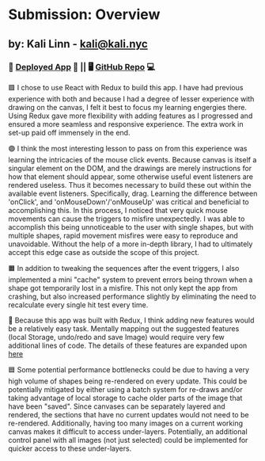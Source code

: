# Submission: Overview # 
## by: Kali Linn - kali@kali.nyc ##

### 🚀 [Deployed App](https://screentest-d8a5d.web.app/) 🚀   ||   🖥️ [GitHub Repo](https://github.com/SlowGen/screentest) 💻 ###

🟩 I chose to use React with Redux to build this app. I have had previous experience with both and because I had a degree of lesser experience with drawing on the canvas, I felt it best to focus my learning engergies there. Using Redux gave more flexibility with adding features as I progressed and ensured a more seamless and responsive experience. The extra work in set-up paid off immensely in the end.

🟣 I think the most interesting lesson to pass on from this experience was learning the intricacies of the mouse click events. Because canvas is itself a singular element on the DOM, and the drawings are merely instructions for how that element should appear, some otherwise useful event listeners are rendered useless. Thus it becomes necessary to build these out within the available event listeners. Specifically, drag. Learning the difference between 'onClick', and 'onMouseDown'/'onMouseUp' was critical and beneficial to accomplishing this. In this process, I noticed that very quick mouse movements can cause the triggers to misfire unexpectedly. I was able to accomplish this being unnoticeable to the user with single shapes, but with multiple shapes, rapid movement misfires were easy to reproduce and unavoidable. Without the help of a more in-depth library, I had to ultimately accept this edge case as outside the scope of this project.

🟧 In addition to tweaking the sequences after the event triggers, I also implemented a mini "cache" system to prevent errors being thrown when a shape got temporarily lost in a misfire. This not only kept the app from crashing, but also increased performance slightly by eliminating the need to recalculate every single hit test every time.

🔴 Because this app was built with Redux, I think adding new features would be a relatively easy task. Mentally mapping out the suggested features (local Storage, undo/redo and save Image) would require very few additional lines of code. The details of these features are expanded upon [here](https://github.com/SlowGen/screentest/blob/main/PLAN_FOR_FEATURES.md)

🟦 Some potential performance bottlenecks could be due to having a very high volume of shapes being re-rendered on every update. This could be potentially mitigated by either using a batch system for re-draws and/or taking advantage of local storage to cache older parts of the image that have been "saved". Since canvases can be separately layered and rendered, the sections that have no current updates would not need to be re-rendered. Additionally, having too many images on a current working canvas makes it difficult to access under-layers. Potentially, an additional control panel with all images (not just selected) could be implemented for quicker access to these under-layers.